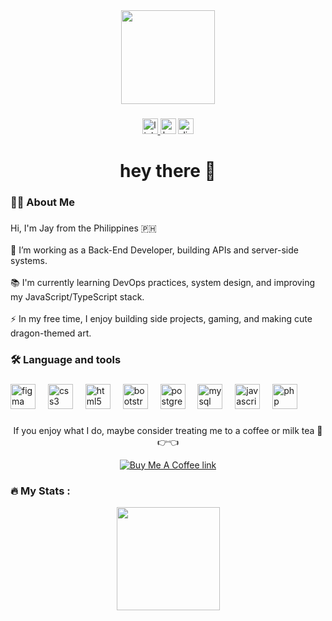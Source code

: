 <div align="center">
  <img height="150" src="https://media3.giphy.com/media/v1.Y2lkPTc5MGI3NjExZHM0aGp0dXFkMG1hOGE4cTEzY3ZvOGNtN3p1a2duZ2x6dzFrdWViNyZlcD12MV9pbnRlcm5hbF9naWZfYnlfaWQmY3Q9Zw/DbXSzkKLzy96e3uukf/giphy.gif"  />
</div>

###

<div align="center">
  <a href="https://www.linkedin.com/in/jmrmrtnz" target="_blank">
    <img src="https://img.shields.io/static/v1?message=LinkedIn&logo=linkedin&label=&color=0077B5&logoColor=white&labelColor=&style=for-the-badge" height="25" alt="linkedin logo"  />
  </a>
  <img src="https://img.shields.io/static/v1?message=Behance&logo=behance&label=&color=1769ff&logoColor=white&labelColor=&style=for-the-badge" height="25" alt="behance logo"  />
  <a href="https://discord.com/users/jayknotfound" target="_blank">
    <img src="https://img.shields.io/static/v1?message=Discord&logo=discord&label=&color=7289DA&logoColor=white&labelColor=&style=for-the-badge" height="25" alt="discord logo"  />
  </a>
</div>

###

<h1 align="center">hey there 👋</h1>

###

<h3 align="left">👩‍💻  About Me</h3>

###

<p align="left">Hi, I'm Jay from the Philippines 🇵🇭<br><br>🔭 I’m working as a Back-End Developer, building APIs and server-side systems.<br><br>📚 I'm currently learning DevOps practices, system design, and improving my JavaScript/TypeScript stack.<br><br>⚡ In my free time, I enjoy building side projects, gaming, and making cute dragon-themed art.</p>

###

<h3 align="left">🛠 Language and tools</h3>

###

<div align="left">
  <img src="https://cdn.jsdelivr.net/gh/devicons/devicon/icons/figma/figma-original.svg" height="40" alt="figma logo"  />
  <img width="12" />
  <img src="https://cdn.jsdelivr.net/gh/devicons/devicon/icons/css3/css3-original.svg" height="40" alt="css3 logo"  />
  <img width="12" />
  <img src="https://cdn.jsdelivr.net/gh/devicons/devicon/icons/html5/html5-original.svg" height="40" alt="html5 logo"  />
  <img width="12" />
  <img src="https://cdn.jsdelivr.net/gh/devicons/devicon/icons/bootstrap/bootstrap-original.svg" height="40" alt="bootstrap logo"  />
  <img width="12" />
  <img src="https://cdn.jsdelivr.net/gh/devicons/devicon/icons/postgresql/postgresql-original.svg" height="40" alt="postgresql logo"  />
  <img width="12" />
  <img src="https://cdn.jsdelivr.net/gh/devicons/devicon/icons/mysql/mysql-original.svg" height="40" alt="mysql logo"  />
  <img width="12" />
  <img src="https://cdn.jsdelivr.net/gh/devicons/devicon/icons/javascript/javascript-original.svg" height="40" alt="javascript logo"  />
  <img width="12" />
  <img src="https://cdn.jsdelivr.net/gh/devicons/devicon/icons/php/php-original.svg" height="40" alt="php logo"  />
</div>

###

<p align="center"> If you enjoy what I do, maybe consider treating me to a coffee or milk tea 🥺👉👈 </p> <p align="center"> <a href="https://buymeacoffee.com/jayknotfound" target="_blank"> <img src="https://img.shields.io/badge/Buy%20Me%20a%20Coffee-lightblue?style=for-the-badge&logo=buymeacoffee&logoColor=white" alt="Buy Me A Coffee link" /> </a> </p>

###

<h3 align="left">🔥   My Stats :</h3>

<p align="center"> <img src="https://github-readme-stats.vercel.app/api?username=dev-jomar&show_icons=true&theme=tokyonight&title_color=89CFF0&icon_color=89CFF0&text_color=ffffff&bg_color=0d1117" height="165" /> 

###
